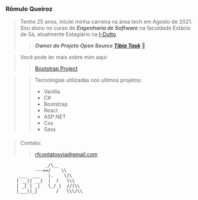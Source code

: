 ### Rômulo Queiroz
> Tenho 25 anos, iniciei minha carreira na área tech em Agosto de 2021. 
> Sou aluno no curso de ***Engenharia de Software*** na faculdade Estácio de Sá,
> atualmente Estagiário na  <a target="_blank" href="https://idutto.com.br/">I-Dutto</a>
> > ***Owner do Projeto Open Source <a target="_blank" href="https://github.com/Romulo-Queiroz/Tibia-Task">Tibia Task</a>*** :dizzy:


> Você pode ler mais sobre mim aqui: 
> 
>> <a href="https://bootstrap-profile.netlify.app/index.html" target="_blank"> Bootstrap Project</a>

>> Tecnologias utilizadas nos ultimos projetos:
>> * Vanilla
>> * C#
>> * Bootstrap
>> * React
>> * ASP.NET
>> * Css
>> * Sass

#### 
> Contato:
>> rfcontatosvia@gmail.com


                   _/\__       
               ---==/    \\      
         ___  ___   |.    \|\    
        | __|| __|  |  )   \\\   
        | _| | _|   \_/ |  //|\\ 
        |___||_|       /   \\\/\\
